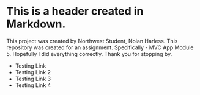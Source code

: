 <h1>This is a header created in Markdown.</h1>

<p>This project was created by Northwest Student, Nolan Harless. This repository was created for an assignment. Specifically - MVC App Module 5. Hopefully I did everything correctly. Thank you for stopping by.</p>

<ul>
    <li>Testing Link</li>
    <li>Testing Link 2</li>
    <li>Testing Link 3</li>
    <li>Testing Link 4</li>
</ul>